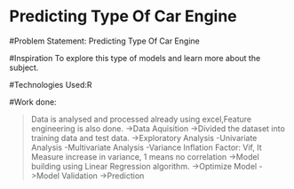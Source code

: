 # Predicting Type Of Car Engine
#Problem Statement: Predicting Type Of Car Engine

#Inspiration To explore this type of models and learn more about the subject.

#Technologies Used:R

#Work done: 
>Data is analysed and processed already using excel,Feature engineering is also done. ->Data Aquisition ->Divided the dataset into training data and test data. ->Exploratory Analysis -Univariate Analysis -Multivariate Analysis -Variance Inflation Factor: Vif, It Measure increase in variance, 1 means no correlation ->Model building using Linear Regression algorithm. ->Optimize Model ->Model Validation ->Prediction
